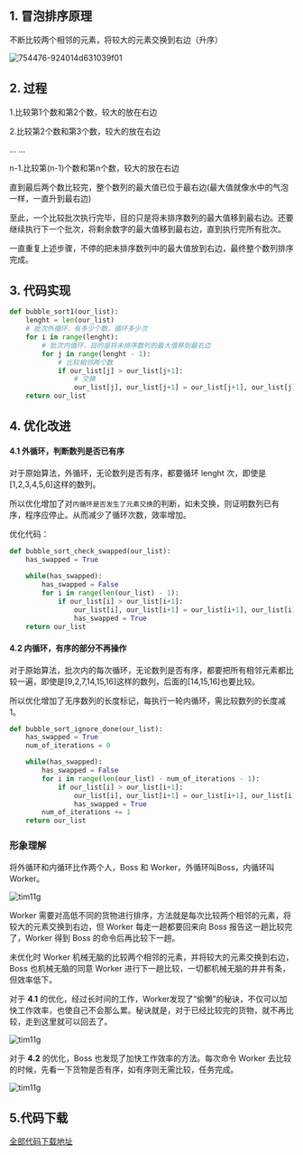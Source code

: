 ## 1. 冒泡排序原理

不断比较两个相邻的元素，将较大的元素交换到右边（升序）

![754476-924014d631039f01](https://vistary.gitee.io/imgbed/images/algorithm/bubble-sort.gif)

## 2. 过程

1.比较第1个数和第2个数，较大的放在右边

2.比较第2个数和第3个数，较大的放在右边

... ...

n-1.比较第(n-1)个数和第n个数，较大的放在右边 

直到最后两个数比较完，整个数列的最大值已位于最右边(最大值就像水中的气泡一样，一直升到最右边)

至此，一个比较批次执行完毕，目的只是将未排序数列的最大值移到最右边。还要继续执行下一个批次，将剩余数字的最大值移到最右边，直到执行完所有批次。

一直重复上述步骤，不停的把未排序数列中的最大值放到右边，最终整个数列排序完成。

## 3. 代码实现

```python
def bubble_sort1(our_list):
    lenght = len(our_list) 
    # 批次外循环，有多少个数，循环多少次
    for i in range(lenght):
        # 批次内循环，目的是将未排序数列的最大值移到最右边
        for j in range(lenght - 1): 
            # 比较相邻两个数
            if our_list[j] > our_list[j+1]: 
                # 交换
                our_list[j], our_list[j+1] = our_list[j+1], our_list[j]
    return our_list
```

## 4. 优化改进

#### 4.1 外循环，判断数列是否已有序

对于原始算法，外循环，无论数列是否有序，都要循环 lenght 次，即使是[1,2,3,4,5,6]这样的数列。

所以优化增加了对`内循环是否发生了元素交换`的判断，如未交换，则证明数列已有序，程序应停止。从而减少了循环次数，效率增加。

优化代码：

```python
def bubble_sort_check_swapped(our_list):
    has_swapped = True
    
    while(has_swapped):
        has_swapped = False
        for i in range(len(our_list) - 1):
            if our_list[i] > our_list[i+1]:
                our_list[i], our_list[i+1] = our_list[i+1], our_list[i]
                has_swapped = True
    return our_list
```

#### 4.2 内循环，有序的部分不再操作

对于原始算法，批次内的每次循环，无论数列是否有序，都要把所有相邻元素都比较一遍，即使是[9,2,7,14,15,16]这样的数列，后面的[14,15,16]也要比较。

所以优化增加了无序数列的长度标记，每执行一轮内循环，需比较数列的长度减1。

```python
def bubble_sort_ignore_done(our_list):
    has_swapped = True
    num_of_iterations = 0

    while(has_swapped):
        has_swapped = False
        for i in range(len(our_list) - num_of_iterations - 1):
            if our_list[i] > our_list[i+1]:
                our_list[i], our_list[i+1] = our_list[i+1], our_list[i]
                has_swapped = True
        num_of_iterations += 1
    return our_list
```

### 形象理解

将外循环和内循环比作两个人，Boss 和  Worker，外循环叫Boss，内循环叫Worker。

![tim11g](https://gitee.com/vistary/imgbed/raw/master/images/algorithm/bubble-sort1.png)

Worker 需要对高低不同的货物进行排序，方法就是每次比较两个相邻的元素，将较大的元素交换到右边，但 Worker 每走一趟都要回来向 Boss 报告这一趟比较完了，Worker 得到 Boss 的命令后再比较下一趟。

未优化时 Worker 机械无脑的比较两个相邻的元素，并将较大的元素交换到右边，Boss 也机械无脑的同意 Worker 进行下一趟比较，一切都机械无脑的井井有条，但效率低下。

对于 **4.1** 的优化，经过长时间的工作，Worker发现了“偷懒”的秘诀，不仅可以加快工作效率，也使自己不会那么累。秘诀就是，对于已经比较完的货物，就不再比较，走到这里就可以回去了。

![tim11g](https://gitee.com/vistary/imgbed/raw/master/images/algorithm/bubble-sort2.png)

对于 **4.2** 的优化，Boss 也发现了加快工作效率的方法。每次命令 Worker 去比较的时候，先看一下货物是否有序，如有序则无需比较，任务完成。

![tim11g](https://gitee.com/vistary/imgbed/raw/master/images/algorithm/bubble-sort3.png)

## 5.代码下载

[全部代码下载地址](https://holsey.github.io/algorithm-cradle/hello-world/1.bubble-sort.py)